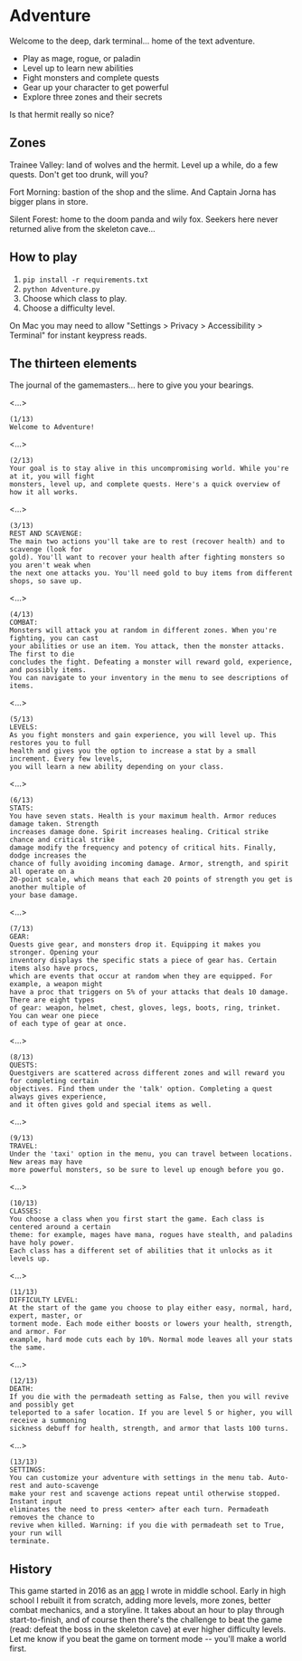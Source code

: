 # Adventure 

Welcome to the deep, dark terminal... home of the text adventure.

* Play as mage, rogue, or paladin
* Level up to learn new abilities
* Fight monsters and complete quests
* Gear up your character to get powerful
* Explore three zones and their secrets

Is that hermit really so nice?

## Zones

Trainee Valley: land of wolves and the hermit. Level up a while, do a few quests. Don't get too drunk, will you?

Fort Morning: bastion of the shop and the slime. And Captain Jorna has bigger plans in store.

Silent Forest: home to the doom panda and wily fox. Seekers here never returned alive from the skeleton cave...

## How to play

1. `pip install -r requirements.txt`
2. `python Adventure.py`
3. Choose which class to play.
4. Choose a difficulty level.

On Mac you may need to allow "Settings > Privacy > Accessibility > Terminal" for instant keypress reads.

## The thirteen elements

The journal of the gamemasters... here to give you your bearings.

<...>

	(1/13)
	Welcome to Adventure!

<...> 

	(2/13)
	Your goal is to stay alive in this uncompromising world. While you're at it, you will fight
	monsters, level up, and complete quests. Here's a quick overview of how it all works.

<...> 

	(3/13)
	REST AND SCAVENGE:
	The main two actions you'll take are to rest (recover health) and to scavenge (look for
	gold). You'll want to recover your health after fighting monsters so you aren't weak when
	the next one attacks you. You'll need gold to buy items from different shops, so save up.

<...> 

	(4/13)
	COMBAT:
	Monsters will attack you at random in different zones. When you're fighting, you can cast
	your abilities or use an item. You attack, then the monster attacks. The first to die
	concludes the fight. Defeating a monster will reward gold, experience, and possibly items.
	You can navigate to your inventory in the menu to see descriptions of items.

<...> 

	(5/13)
	LEVELS:
	As you fight monsters and gain experience, you will level up. This restores you to full
	health and gives you the option to increase a stat by a small increment. Every few levels,
	you will learn a new ability depending on your class.

<...> 

	(6/13)
	STATS:
	You have seven stats. Health is your maximum health. Armor reduces damage taken. Strength
	increases damage done. Spirit increases healing. Critical strike chance and critical strike
	damage modify the frequency and potency of critical hits. Finally, dodge increases the
	chance of fully avoiding incoming damage. Armor, strength, and spirit all operate on a
	20-point scale, which means that each 20 points of strength you get is another multiple of
	your base damage.

<...> 

	(7/13)
	GEAR:
	Quests give gear, and monsters drop it. Equipping it makes you stronger. Opening your
	inventory displays the specific stats a piece of gear has. Certain items also have procs,
	which are events that occur at random when they are equipped. For example, a weapon might
	have a proc that triggers on 5% of your attacks that deals 10 damage. There are eight types
	of gear: weapon, helmet, chest, gloves, legs, boots, ring, trinket. You can wear one piece
	of each type of gear at once.

<...> 

	(8/13)
	QUESTS:
	Questgivers are scattered across different zones and will reward you for completing certain
	objectives. Find them under the 'talk' option. Completing a quest always gives experience,
	and it often gives gold and special items as well.

<...> 

	(9/13)
	TRAVEL:
	Under the 'taxi' option in the menu, you can travel between locations. New areas may have
	more powerful monsters, so be sure to level up enough before you go.

<...> 

	(10/13)
	CLASSES:
	You choose a class when you first start the game. Each class is centered around a certain
	theme: for example, mages have mana, rogues have stealth, and paladins have holy power.
	Each class has a different set of abilities that it unlocks as it levels up.

<...> 

	(11/13)
	DIFFICULTY LEVEL:
	At the start of the game you choose to play either easy, normal, hard, expert, master, or
	torment mode. Each mode either boosts or lowers your health, strength, and armor. For
	example, hard mode cuts each by 10%. Normal mode leaves all your stats the same.

<...> 

	(12/13)
	DEATH:
	If you die with the permadeath setting as False, then you will revive and possibly get
	teleported to a safer location. If you are level 5 or higher, you will receive a summoning
	sickness debuff for health, strength, and armor that lasts 100 turns.

<...> 

	(13/13)
	SETTINGS:
	You can customize your adventure with settings in the menu tab. Auto-rest and auto-scavenge
	make your rest and scavenge actions repeat until otherwise stopped. Instant input
	eliminates the need to press <enter> after each turn. Permadeath removes the chance to
	revive when killed. Warning: if you die with permadeath set to True, your run will
	terminate.

## History

This game started in 2016 as an [app](
https://lakernewhouse_9283.trinket.io/sites/adventure) I wrote in middle school. Early in high school I rebuilt it from scratch, adding more levels, more zones, better combat mechanics, and a storyline. It takes about an hour to play through start-to-finish, and of course then there's the challenge to beat the game (read: defeat the boss in the skeleton cave) at ever higher difficulty levels. Let me know if you beat the game on torment mode -- you'll make a world first.
